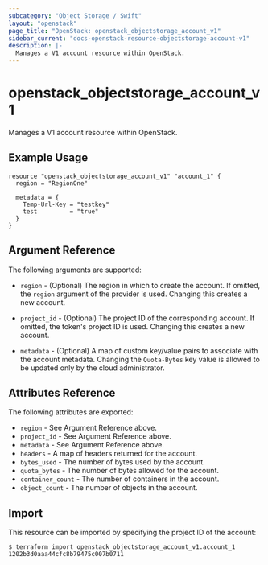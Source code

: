 ```yaml
---
subcategory: "Object Storage / Swift"
layout: "openstack"
page_title: "OpenStack: openstack_objectstorage_account_v1"
sidebar_current: "docs-openstack-resource-objectstorage-account-v1"
description: |-
  Manages a V1 account resource within OpenStack.
---
```


# openstack\_objectstorage\_account\_v1

Manages a V1 account resource within OpenStack.

## Example Usage

```hcl
resource "openstack_objectstorage_account_v1" "account_1" {
  region = "RegionOne"

  metadata = {
    Temp-Url-Key = "testkey"
    test         = "true"
  }
}
```

## Argument Reference

The following arguments are supported:

* `region` - (Optional) The region in which to create the account. If omitted,
  the `region` argument of the provider is used. Changing this creates a new
  account.

* `project_id` - (Optional) The project ID of the corresponding account. If
  omitted, the token's project ID is used. Changing this creates a new account.

* `metadata` - (Optional) A map of custom key/value pairs to associate with the
  account metadata. Changing the `Quota-Bytes` key value is allowed to be
  updated only by the cloud administrator.

## Attributes Reference

The following attributes are exported:

* `region` - See Argument Reference above.
* `project_id` - See Argument Reference above.
* `metadata` - See Argument Reference above.
* `headers` - A map of headers returned for the account.
* `bytes_used` - The number of bytes used by the account.
* `quota_bytes` - The number of bytes allowed for the account.
* `container_count` - The number of containers in the account.
* `object_count` - The number of objects in the account.

## Import

This resource can be imported by specifying the project ID of the account:

```
$ terraform import openstack_objectstorage_account_v1.account_1 1202b3d0aaa44cfc8b79475c007b0711
```
